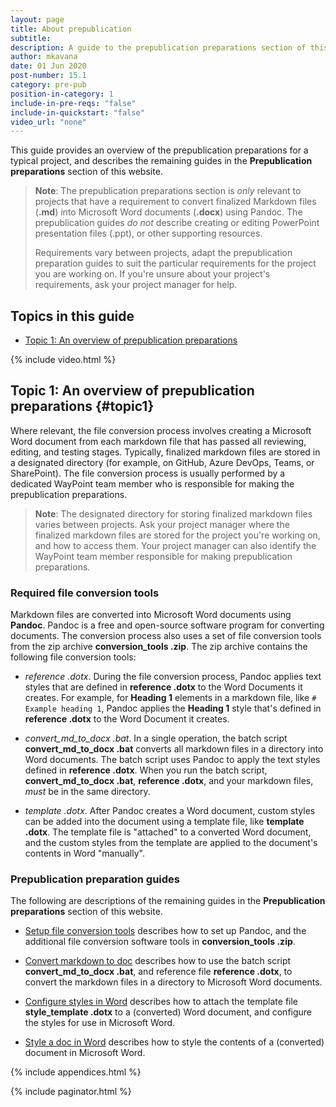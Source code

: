```yaml
---
layout: page
title: About prepublication
subtitle:
description: A guide to the prepublication preparations section of this website
author: mkavana
date: 01 Jun 2020
post-number: 15.1
category: pre-pub
position-in-category: 1
include-in-pre-reqs: "false"
include-in-quickstart: "false"
video_url: "none"
---
```


This guide provides an overview of the prepublication preparations for a typical project, and describes the remaining guides in the **Prepublication preparations** section of this website.

> **Note**: The prepublication preparations section is *only* relevant to projects that have a requirement to convert finalized Markdown files (**\.md**) into Microsoft Word documents (**\.docx**) using Pandoc. The prepublication guides *do not* describe creating or editing PowerPoint presentation files (\.ppt), or other supporting resources.
>
> Requirements vary between projects, adapt the prepublication preparation guides to suit the particular requirements for the project you are working on. If you're unsure about your project's requirements, ask your project manager for help.
>

## Topics in this guide

- [Topic 1: An overview of prepublication preparations](#topic1)

{% include video.html %}

## Topic 1: An overview of prepublication preparations {#topic1}

Where relevant, the file conversion process involves creating a Microsoft Word document from each markdown file that has passed all reviewing, editing, and testing stages. Typically, finalized markdown files are stored in a designated directory (for example, on GitHub, Azure DevOps, Teams, or SharePoint). The file conversion process is usually performed by a dedicated WayPoint team member who is responsible for making the prepublication preparations.

> **Note**: The designated directory for storing finalized markdown files varies between projects. Ask your project manager where the finalized markdown files are stored for the project you're working on, and how to access them. Your project manager can also identify the WayPoint team member responsible for making prepublication preparations.
>

### Required file conversion tools

Markdown files are converted into Microsoft Word documents using **Pandoc**. Pandoc is a free and open-source software program for converting documents. The conversion process also uses a set of file conversion tools from the zip archive **conversion_tools \.zip**. The zip archive contains the following file conversion tools:

- *reference \.dotx*. During the file conversion process, Pandoc applies text styles that are defined in **reference \.dotx** to the Word Documents it creates. For example, for **Heading 1** elements in a markdown file, like `# Example heading 1`, Pandoc applies the **Heading 1** style that's defined in **reference \.dotx** to the Word Document it creates.

- *convert_md_to_docx \.bat*. In a single operation, the batch script **convert_md_to_docx \.bat** converts all markdown files in a directory into Word documents. The batch script uses Pandoc to apply the text styles defined in **reference \.dotx**. When you run the batch script, **convert_md_to_docx \.bat**, **reference \.dotx**, and your markdown files, *must* be in the same directory.

- *template \.dotx*. After Pandoc creates a Word document, custom styles can be added into the document using a template file, like **template \.dotx**. The template file is "attached" to a converted Word document, and the custom styles from the template are applied to the document's contents in Word "manually".

### Prepublication preparation guides

The following are descriptions of the remaining guides in the **Prepublication preparations** section of this website.

- [Setup file conversion tools]({{site.baseurl}}/pre-pub/setup-tools.html) describes how to set up Pandoc, and the additional file conversion software tools in **conversion_tools \.zip**.

- [Convert markdown to doc]({{site.baseurl}}/pre-pub/pdoc-convert.html) describes how to use the batch script **convert_md_to_docx \.bat**, and reference file **reference \.dotx**, to convert the markdown files in a directory to Microsoft Word documents.

- [Configure styles in Word]({{site.baseurl}}/pre-pub/config-styles.html) describes how to attach the template file **style_template \.dotx** to a (converted) Word document, and configure the styles for use in Microsoft Word.

- [Style a doc in Word]({{site.baseul}}/pre-pub/style-doc.html) describes how to style the contents of a (converted) document in Microsoft Word.

{% include appendices.html %}

{% include paginator.html %}
